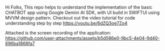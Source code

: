 Hi Folks,
This repo helps to understand the implementation of the basic CHATBOT app using Google Gemini AI SDK, with UI build in SWIFTUI using MVVM design pattern. 
Checkout out the video tutorial for code understanding step by step https://youtu.be/6dZQ3oe7Zo4

Attached is the screen recording of the application: 
https://github.com/user-attachments/assets/b5d586e0-9bc5-4e04-9d40-696ba1868fa7

